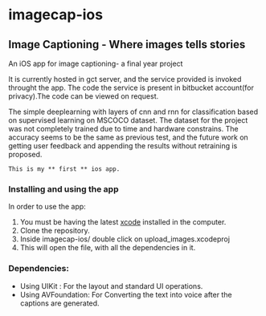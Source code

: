 # imagecap-ios

## Image Captioning - Where images tells stories

An iOS app for image captioning- a final year project

It is currently hosted in gct server, and the service provided is invoked throught the app. The code the service is present in bitbucket account(for privacy).The code can be viewed on request.

The simple deeplearning with layers of cnn and rnn for classification based on supervised learning on MSCOCO dataset. The dataset for the project was not completely trained due to time and hardware constrains. The accuracy seems to be the same as previous test, and the future work on getting user feedback and appending the results without retraining is proposed.

```
This is my ** first ** ios app.
```

### Installing and using the app
In order to use the app:

1. You must be having the latest [xcode](https://developer.apple.com/xcode/) installed in the computer.
2. Clone the repository.
3. Inside imagecap-ios/ double click on upload_images.xcodeproj
4. This will open the file, with all the dependencies in it.


### Dependencies:

* Using UIKit : For the layout and standard UI operations.
* Using AVFoundation:  For Converting the text into voice after the captions are generated.
